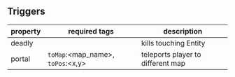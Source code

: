 ## Triggers
| property   | required tags                               | description                       |
| ---------- | ------------------------------------------- | --------------------------------- |
| deadly |                                             | kills touching Entity             |
| portal | `toMap`:<map_name>, `toPos`:<x,y>           | teleports player to different map |
